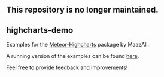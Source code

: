 ## This repository is no longer maintained.

## highcharts-demo

Examples for the [Meteor-Highcharts](https://github.com/MaazAli/Meteor-HighCharts) package by MaazAli.

A running version of the examples can be found [here](http://highcharts-demo.meteor.com/).

Feel free to provide feedback and improvements!
